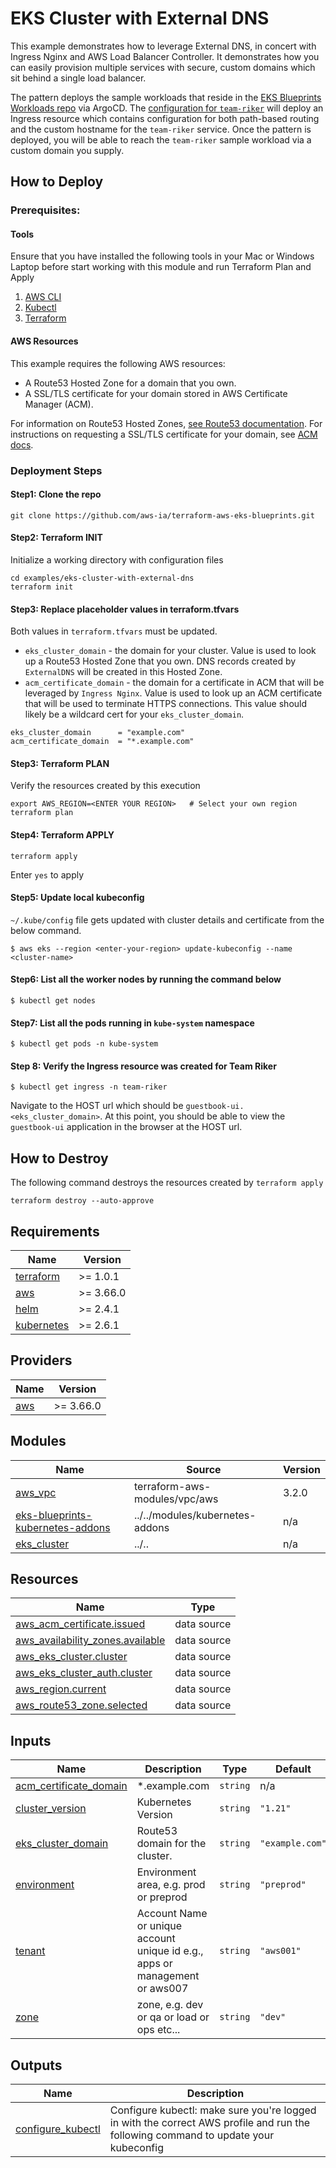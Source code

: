 # EKS Cluster with External DNS

This example demonstrates how to leverage External DNS, in concert with Ingress Nginx and AWS Load Balancer Controller. It demonstrates how you can easily provision multiple services with secure, custom domains which sit behind a single load balancer. 

The pattern deploys the sample workloads that reside in the [EKS Blueprints Workloads repo](https://github.com/aws-samples/eks-blueprints-workloads) via ArgoCD. The [configuration for `team-riker`](https://github.com/aws-samples/eks-blueprints-workloads/tree/main/teams/team-riker/dev/templates) will deploy an Ingress resource which contains configuration for both path-based routing and the custom hostname for the `team-riker` service. Once the pattern is deployed, you will be able to reach the `team-riker` sample workload via a custom domain you supply.

## How to Deploy

### Prerequisites:

#### Tools 

Ensure that you have installed the following tools in your Mac or Windows Laptop before start working with this module and run Terraform Plan and Apply
1. [AWS CLI](https://docs.aws.amazon.com/cli/latest/userguide/install-cliv2.html)
3. [Kubectl](https://Kubernetes.io/docs/tasks/tools/)
4. [Terraform](https://learn.hashicorp.com/tutorials/terraform/install-cli)

#### AWS Resources 

This example requires the following AWS resources:

* A Route53 Hosted Zone for a domain that you own. 
* A SSL/TLS certificate for your domain stored in AWS Certificate Manager (ACM). 
 
For information on Route53 Hosted Zones, [see Route53 documentation](https://docs.aws.amazon.com/Route53/latest/DeveloperGuide/hosted-zones-working-with.html). For instructions on requesting a SSL/TLS certificate for your domain, see [ACM docs](https://docs.aws.amazon.com/acm/latest/userguide/gs.html). 

### Deployment Steps

#### Step1: Clone the repo

```shell script
git clone https://github.com/aws-ia/terraform-aws-eks-blueprints.git
```

#### Step2: Terraform INIT

Initialize a working directory with configuration files

```shell script
cd examples/eks-cluster-with-external-dns
terraform init
```

#### Step3: Replace placeholder values in terraform.tfvars

Both values in `terraform.tfvars` must be updated. 

* `eks_cluster_domain` - the domain for your cluster. Value is used to look up a Route53 Hosted Zone that you own. DNS records created by `ExternalDNS` will be created in this Hosted Zone.
* `acm_certificate_domain` - the domain for a certificate in ACM that will be leveraged by `Ingress Nginx`. Value is used to look up an ACM certificate that will be used to terminate HTTPS connections. This value should likely be a wildcard cert for your `eks_cluster_domain`.  

```
eks_cluster_domain      = "example.com"
acm_certificate_domain  = "*.example.com"
```

#### Step3: Terraform PLAN
Verify the resources created by this execution

```shell script
export AWS_REGION=<ENTER YOUR REGION>   # Select your own region
terraform plan
```

#### Step4: Terraform APPLY

```shell script
terraform apply
```

Enter `yes` to apply

#### Step5: Update local kubeconfig

`~/.kube/config` file gets updated with cluster details and certificate from the below command.

    $ aws eks --region <enter-your-region> update-kubeconfig --name <cluster-name>

#### Step6: List all the worker nodes by running the command below

    $ kubectl get nodes

#### Step7: List all the pods running in `kube-system` namespace

    $ kubectl get pods -n kube-system


#### Step 8: Verify the Ingress resource was created for Team Riker

    $ kubectl get ingress -n team-riker

Navigate to the HOST url which should be `guestbook-ui.<eks_cluster_domain>`. At this point, you should be able to view the `guestbook-ui` application in the browser at the HOST url.

## How to Destroy

The following command destroys the resources created by `terraform apply`

```shell script
terraform destroy --auto-approve
```

<!--- BEGIN_TF_DOCS --->
## Requirements

| Name | Version |
|------|---------|
| <a name="requirement_terraform"></a> [terraform](#requirement\_terraform) | >= 1.0.1 |
| <a name="requirement_aws"></a> [aws](#requirement\_aws) | >= 3.66.0 |
| <a name="requirement_helm"></a> [helm](#requirement\_helm) | >= 2.4.1 |
| <a name="requirement_kubernetes"></a> [kubernetes](#requirement\_kubernetes) | >= 2.6.1 |

## Providers

| Name | Version |
|------|---------|
| <a name="provider_aws"></a> [aws](#provider\_aws) | >= 3.66.0 |

## Modules

| Name | Source | Version |
|------|--------|---------|
| <a name="module_aws_vpc"></a> [aws\_vpc](#module\_aws\_vpc) | terraform-aws-modules/vpc/aws | 3.2.0 |
| <a name="module_eks-blueprints-kubernetes-addons"></a> [eks-blueprints-kubernetes-addons](#module\_eks-blueprints-kubernetes-addons) | ../../modules/kubernetes-addons | n/a |
| <a name="module_eks_cluster"></a> [eks\_cluster](#module\_eks\_cluster) | ../.. | n/a |

## Resources

| Name | Type |
|------|------|
| [aws_acm_certificate.issued](https://registry.terraform.io/providers/hashicorp/aws/latest/docs/data-sources/acm_certificate) | data source |
| [aws_availability_zones.available](https://registry.terraform.io/providers/hashicorp/aws/latest/docs/data-sources/availability_zones) | data source |
| [aws_eks_cluster.cluster](https://registry.terraform.io/providers/hashicorp/aws/latest/docs/data-sources/eks_cluster) | data source |
| [aws_eks_cluster_auth.cluster](https://registry.terraform.io/providers/hashicorp/aws/latest/docs/data-sources/eks_cluster_auth) | data source |
| [aws_region.current](https://registry.terraform.io/providers/hashicorp/aws/latest/docs/data-sources/region) | data source |
| [aws_route53_zone.selected](https://registry.terraform.io/providers/hashicorp/aws/latest/docs/data-sources/route53_zone) | data source |

## Inputs

| Name | Description | Type | Default | Required |
|------|-------------|------|---------|:--------:|
| <a name="input_acm_certificate_domain"></a> [acm\_certificate\_domain](#input\_acm\_certificate\_domain) | *.example.com | `string` | n/a | yes |
| <a name="input_cluster_version"></a> [cluster\_version](#input\_cluster\_version) | Kubernetes Version | `string` | `"1.21"` | no |
| <a name="input_eks_cluster_domain"></a> [eks\_cluster\_domain](#input\_eks\_cluster\_domain) | Route53 domain for the cluster. | `string` | `"example.com"` | no |
| <a name="input_environment"></a> [environment](#input\_environment) | Environment area, e.g. prod or preprod | `string` | `"preprod"` | no |
| <a name="input_tenant"></a> [tenant](#input\_tenant) | Account Name or unique account unique id e.g., apps or management or aws007 | `string` | `"aws001"` | no |
| <a name="input_zone"></a> [zone](#input\_zone) | zone, e.g. dev or qa or load or ops etc... | `string` | `"dev"` | no |

## Outputs

| Name | Description |
|------|-------------|
| <a name="output_configure_kubectl"></a> [configure\_kubectl](#output\_configure\_kubectl) | Configure kubectl: make sure you're logged in with the correct AWS profile and run the following command to update your kubeconfig |

<!--- END_TF_DOCS --->
